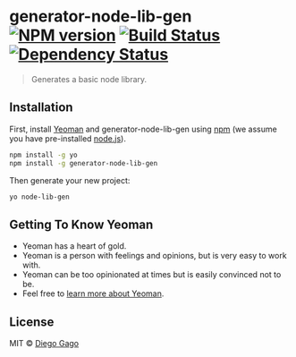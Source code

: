 # generator-node-lib-gen [![NPM version][npm-image]][npm-url] [![Build Status][travis-image]][travis-url] [![Dependency Status][daviddm-image]][daviddm-url]
> Generates a basic node library.

## Installation

First, install [Yeoman](http://yeoman.io) and generator-node-lib-gen using [npm](https://www.npmjs.com/) (we assume you have pre-installed [node.js](https://nodejs.org/)).

```bash
npm install -g yo
npm install -g generator-node-lib-gen
```

Then generate your new project:

```bash
yo node-lib-gen
```

## Getting To Know Yeoman

 * Yeoman has a heart of gold.
 * Yeoman is a person with feelings and opinions, but is very easy to work with.
 * Yeoman can be too opinionated at times but is easily convinced not to be.
 * Feel free to [learn more about Yeoman](http://yeoman.io/).

## License

MIT © [Diego Gago](https://dgago.com)


[npm-image]: https://badge.fury.io/js/generator-node-lib-gen.svg
[npm-url]: https://npmjs.org/package/generator-node-lib-gen
[travis-image]: https://travis-ci.org/dgago/generator-node-lib-gen.svg?branch=master
[travis-url]: https://travis-ci.org/dgago/generator-node-lib-gen
[daviddm-image]: https://david-dm.org/dgago/generator-node-lib-gen.svg?theme=shields.io
[daviddm-url]: https://david-dm.org/dgago/generator-node-lib-gen

